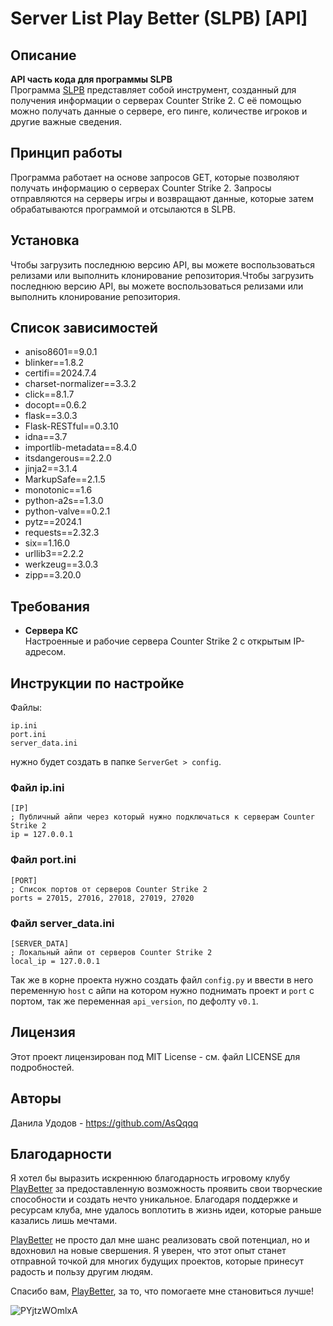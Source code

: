 # Server List Play Better (SLPB) [API]


## Описание
**API часть кода для программы SLPB**\
Программа [SLPB](https://github.com/AsQqqq/server-list-play-better) представляет собой инструмент, созданный для получения информации о серверах Counter Strike 2. С её помощью можно получать данные о сервере, его пинге, количестве игроков и другие важные сведения.

## Принцип работы
Программа работает на основе запросов GET, которые позволяют получать информацию о серверах Counter Strike 2. Запросы отправляются на серверы игры и возвращают данные, которые затем обрабатываются программой и отсылаются в SLPB.

## Установка
Чтобы загрузить последнюю версию API, вы можете воспользоваться релизами или выполнить клонирование репозитория.Чтобы загрузить последнюю версию API, вы можете воспользоваться релизами или выполнить клонирование репозитория.

## Список зависимостей

- aniso8601==9.0.1
- blinker==1.8.2
- certifi==2024.7.4
- charset-normalizer==3.3.2
- click==8.1.7
- docopt==0.6.2
- flask==3.0.3
- Flask-RESTful==0.3.10
- idna==3.7
- importlib-metadata==8.4.0
- itsdangerous==2.2.0
- jinja2==3.1.4
- MarkupSafe==2.1.5
- monotonic==1.6
- python-a2s==1.3.0
- python-valve==0.2.1
- pytz==2024.1
- requests==2.32.3
- six==1.16.0
- urllib3==2.2.2
- werkzeug==3.0.3
- zipp==3.20.0


## Требования

- **Сервера КС**\
   Настроенные и рабочие сервера Counter Strike 2 с открытым IP-адресом.

## Инструкции по настройке
Файлы: 
```
ip.ini
port.ini
server_data.ini
```
нужно будет создать в папке `ServerGet > config`. 

### Файл ip.ini
```
[IP]
; Публичный айпи через который нужно подключаться к серверам Counter Strike 2
ip = 127.0.0.1
```

### Файл port.ini
```
[PORT]
; Список портов от серверов Counter Strike 2
ports = 27015, 27016, 27018, 27019, 27020
```

### Файл server_data.ini
```
[SERVER_DATA]
; Локальный айпи от серверов Counter Strike 2
local_ip = 127.0.0.1
```

Так же в корне проекта нужно создать файл `config.py` и ввести в него переменную `host` с айпи на котором нужно поднимать проект и `port` с портом, так же переменная `api_version`, по дефолту `v0.1`.

## Лицензия

Этот проект лицензирован под MIT License - см. файл LICENSE для подробностей.

## Авторы

Данила Удодов - https://github.com/AsQqqq

## Благодарности

Я хотел бы выразить искреннюю благодарность игровому клубу [PlayBetter](https://playbetter.zone/) за предоставленную возможность проявить свои творческие способности и создать нечто уникальное. Благодаря поддержке и ресурсам клуба, мне удалось воплотить в жизнь идеи, которые раньше казались лишь мечтами.

[PlayBetter](https://playbetter.zone/) не просто дал мне шанс реализовать свой потенциал, но и вдохновил на новые свершения. Я уверен, что этот опыт станет отправной точкой для многих будущих проектов, которые принесут радость и пользу другим людям.

Спасибо вам, [PlayBetter](https://playbetter.zone/), за то, что помогаете мне становиться лучше!

![PYjtzWOmlxA](https://github.com/user-attachments/assets/6502306a-298a-4916-a2f5-0caf17a91c33)